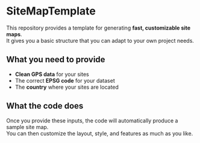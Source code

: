 # SiteMapTemplate

This repository provides a template for generating **fast, customizable site maps**.  
It gives you a basic structure that you can adapt to your own project needs.

## What you need to provide
- **Clean GPS data** for your sites  
- The correct **EPSG code** for your dataset  
- The **country** where your sites are located  

## What the code does
Once you provide these inputs, the code will automatically produce a sample site map.  
You can then customize the layout, style, and features as much as you like.
 
